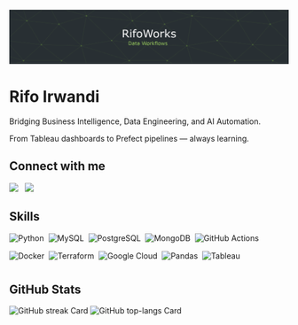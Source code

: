 ![Rifo Irwandi — Building Reliable Data Workflows](https://raw.githubusercontent.com/rifoworks/rifoworks/refs/heads/main/assets/github-header-image.png)

# Rifo Irwandi
Bridging Business Intelligence, Data Engineering, and AI Automation.

From Tableau dashboards to Prefect pipelines — always learning.

## Connect with me
<p align="left"><a href="mailto:rifoworks@gmail.com" target="_blank"><img src="https://img.shields.io/badge/Gmail-D14836?style=for-the-badge&logo=gmail&logoColor=white" height="36" style="margin-right: 8px"></a> <a href="https://www.linkedin.com/in/kalisrifo" target="_blank"><img src="https://img.shields.io/badge/LinkedIn-0077B5?style=for-the-badge&logo=linkedin&logoColor=white" height="36" style="margin-right: 8px"></a></p>

## Skills
<div style="display: flex; flex-wrap: wrap; gap: 4px; justify-content: left;"><img src="https://img.shields.io/badge/Python-306998?logo=python&logoColor=white" height="28" alt="Python" style="margin-right: 4px"> <img src="https://img.shields.io/badge/MySQL-4479A1?logo=mysql&logoColor=white" height="28" alt="MySQL" style="margin-right: 4px"> <img src="https://img.shields.io/badge/PostgreSQL-316192?logo=postgresql&logoColor=white" height="28" alt="PostgreSQL" style="margin-right: 4px"> <img src="https://img.shields.io/badge/MongoDB-4EA94B?logo=mongodb&logoColor=white" height="28" alt="MongoDB" style="margin-right: 4px"> <img src="https://img.shields.io/badge/GitHub_Actions-2088FF?logo=github-actions&logoColor=white" height="28" alt="GitHub Actions" style="margin-right: 4px"> <img src="https://img.shields.io/badge/Docker-2496ED?logo=docker&logoColor=white" height="28" alt="Docker" style="margin-right: 4px"> <img src="https://img.shields.io/badge/Terraform-623CE4?logo=terraform&logoColor=white" height="28" alt="Terraform" style="margin-right: 4px"> <img src="https://img.shields.io/badge/Google_Cloud-4285F4?logo=google-cloud&logoColor=white" height="28" alt="Google Cloud" style="margin-right: 4px"> <img src="https://img.shields.io/badge/Pandas-150458?logo=pandas&logoColor=white" height="28" alt="Pandas" style="margin-right: 4px"> <img src="https://img.shields.io/badge/Tableau-E97627?logo=tableau&logoColor=white" height="28" alt="Tableau" style="margin-right: 4px"></div>

## GitHub Stats
<p align="left">
  <img width="48%" src="https://streak-stats.demolab.com/?user=rifoworks&theme=aura_dark&hide_border=true&date_format=M+j%5B%2C+Y%5D&mode=weekly&hide_total_contributions=false&hide_current_streak=false&hide_longest_streak=false&card_height=200&border_radius=20&stroke=86BE43&ring=86BE43&fire=86BE43&sideNums=86BE43&currStreakLabel=86BE43&currStreakNum=86BE43&sideLabels=86BE43&background=272f33" alt="GitHub streak Card" />
  <img width="48%" src="https://github-readme-stats.vercel.app/api/top-langs?username=rifoworks&theme=react&hide_title=false&layout=compact&langs_count=6&hide_progress=false&card_width=400&title_color=86BE43&hide_border=true&border_radius=20&bg_color=272f33" alt="GitHub top-langs Card" />
</p>
